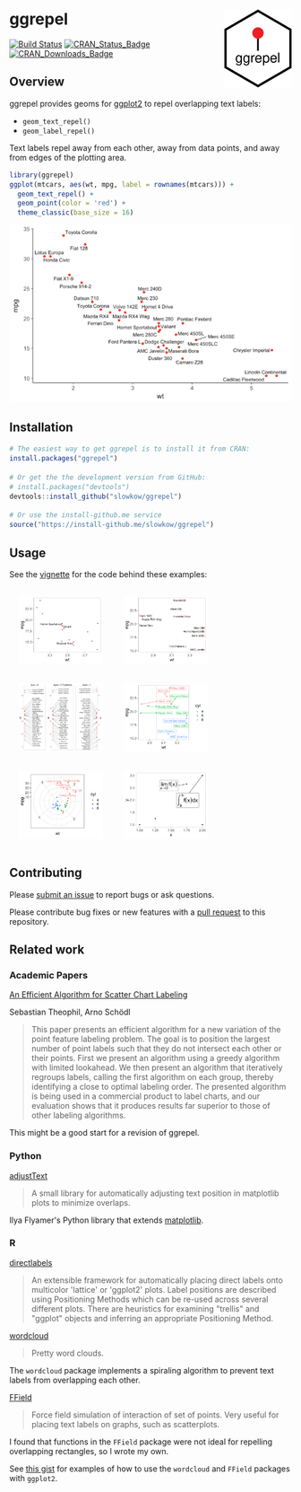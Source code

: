 ggrepel <img src="tools/logo.svg" width="120px" align="right" />
============================================

[![Build Status][bb]][travis] [![CRAN_Status_Badge][cb]][cran] [![CRAN_Downloads_Badge][db]][r-pkg]

[bb]: https://travis-ci.org/slowkow/ggrepel.svg?branch=master
[travis]: https://travis-ci.org/slowkow/ggrepel

[cb]: http://www.r-pkg.org/badges/version/ggrepel?color=blue
[cran]: https://CRAN.R-project.org/package=ggrepel

[db]: http://cranlogs.r-pkg.org/badges/grand-total/ggrepel?color=blue
[r-pkg]: https://www.r-pkg.org/pkg/ggrepel

Overview
--------

ggrepel provides geoms for [ggplot2] to repel overlapping text labels:

- `geom_text_repel()`
- `geom_label_repel()`

Text labels repel away from each other, away from data points, and away
from edges of the plotting area.

```r
library(ggrepel)
ggplot(mtcars, aes(wt, mpg, label = rownames(mtcars))) +
  geom_text_repel() +
  geom_point(color = 'red') +
  theme_classic(base_size = 16)
```

<img src="tools/fig.png" />

Installation
------------

```r
# The easiest way to get ggrepel is to install it from CRAN:
install.packages("ggrepel")

# Or get the the development version from GitHub:
# install.packages("devtools")
devtools::install_github("slowkow/ggrepel")

# Or use the install-github.me service
source("https://install-github.me/slowkow/ggrepel")
```

Usage
-----

See the [vignette] for the code behind these examples:

<a href="vignettes/ggrepel.md#hide-some-of-the-labels"><img style="margin:1rem;" width="30%" src="vignettes/figures/ggrepel/empty_string-1.png" /></a> <a href="vignettes/ggrepel.md#do-not-repel-labels-from-data-points"><img style="margin:1rem;" width="30%" src="vignettes/figures/ggrepel/point_padding_na-1.png" /></a> <a href="vignettes/ggrepel.md#align-text-labels"><img style="margin:1rem;" width="30%" src="vignettes/figures/ggrepel/direction_y-1.png" /></a> <a href="vignettes/ggrepel.md#limit-labels-to-a-specific-area"><img style="margin:1rem;" width="30%" src="vignettes/figures/ggrepel/xlim-1.png" /></a> <a href="vignettes/ggrepel.md#polar-coordinates"><img style="margin:1rem;" width="30%" src="vignettes/figures/ggrepel/polar-1.png" /></a> <a href="vignettes/ggrepel.md#mathematical-expressions"><img style="margin:1rem;" width="30%" src="vignettes/figures/ggrepel/math-1.png" /></a>

Contributing
------------

Please [submit an issue][issues] to report bugs or ask questions.

Please contribute bug fixes or new features with a [pull request][pull] to this
repository.

[issues]: https://github.com/slowkow/ggrepel/issues
[pull]: https://help.github.com/articles/using-pull-requests/

Related work
------------

### Academic Papers

[An Efficient Algorithm for Scatter Chart Labeling][aaai]

Sebastian Theophil, Arno Schödl

> This paper presents an efficient algorithm for a new variation of the point
> feature labeling problem. The goal is to position the largest number of point
> labels such that they do not intersect each other or their points. First we
> present an algorithm using a greedy algorithm with limited lookahead. We then
> present an algorithm that iteratively regroups labels, calling the first
> algorithm on each group, thereby identifying a close to optimal labeling
> order. The presented algorithm is being used in a commercial product to label
> charts, and our evaluation shows that it produces results far superior to
> those of other labeling algorithms.

This might be a good start for a revision of ggrepel.

[aaai]: http://www.aaai.org/Papers/AAAI/2006/AAAI06-167.pdf

### Python

[adjustText]

> A small library for automatically adjusting text position in matplotlib plots to minimize overlaps.

Ilya Flyamer's Python library that extends [matplotlib].

[adjustText]: https://github.com/Phlya/adjustText
[matplotlib]: https://matplotlib.org/

### R

[directlabels]

> An extensible framework for automatically placing direct labels onto
> multicolor 'lattice' or 'ggplot2' plots. Label positions are described
> using Positioning Methods which can be re-used across several different
> plots. There are heuristics for examining "trellis" and "ggplot" objects
> and inferring an appropriate Positioning Method.

[wordcloud]

> Pretty word clouds.

The `wordcloud` package implements a spiraling algorithm to prevent text
labels from overlapping each other.

[FField]

> Force field simulation of interaction of set of points. Very useful for
> placing text labels on graphs, such as scatterplots.

I found that functions in the `FField` package were not ideal for repelling
overlapping rectangles, so I wrote my own.

See [this gist][1] for examples of how to use the `wordcloud` and `FField`
packages with `ggplot2`.

[1]: https://gist.github.com/slowkow/003b4d9f3f59cee8551c

[ggplot2]: http://ggplot2.tidyverse.org
[vignette]: https://cran.r-project.org/web/packages/ggrepel/vignettes/ggrepel.html
[directlabels]: https://cran.r-project.org/package=directlabels
[wordcloud]: https://cran.r-project.org/package=wordcloud
[FField]: https://cran.r-project.org/package=FField
